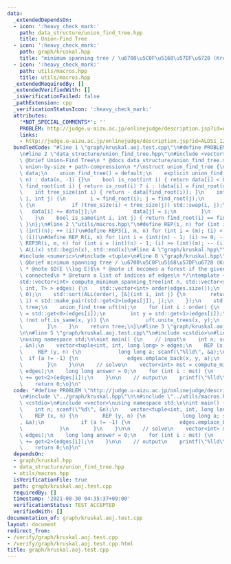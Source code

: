 ```yaml
---
data:
  _extendedDependsOn:
  - icon: ':heavy_check_mark:'
    path: data_structure/union_find_tree.hpp
    title: Union-Find Tree
  - icon: ':heavy_check_mark:'
    path: graph/kruskal.hpp
    title: "minimum spanning tree / \u6700\u5C0F\u5168\u57DF\u6728 (Kruskal's method)"
  - icon: ':heavy_check_mark:'
    path: utils/macros.hpp
    title: utils/macros.hpp
  _extendedRequiredBy: []
  _extendedVerifiedWith: []
  _isVerificationFailed: false
  _pathExtension: cpp
  _verificationStatusIcon: ':heavy_check_mark:'
  attributes:
    '*NOT_SPECIAL_COMMENTS*': ''
    PROBLEM: http://judge.u-aizu.ac.jp/onlinejudge/description.jsp?id=ALDS1_12_A
    links:
    - http://judge.u-aizu.ac.jp/onlinejudge/description.jsp?id=ALDS1_12_A
  bundledCode: "#line 1 \"graph/kruskal.aoj.test.cpp\"\n#define PROBLEM \"http://judge.u-aizu.ac.jp/onlinejudge/description.jsp?id=ALDS1_12_A\"\
    \n#line 2 \"data_structure/union_find_tree.hpp\"\n#include <vector>\n\n/**\n *\
    \ @brief Union-Find Tree\n * @docs data_structure/union_find_tree.md\n * @note\
    \ union-by-size + path-compression\n */\nstruct union_find_tree {\n    std::vector<int>\
    \ data;\n    union_find_tree() = default;\n    explicit union_find_tree(std::size_t\
    \ n) : data(n, -1) {}\n    bool is_root(int i) { return data[i] < 0; }\n    int\
    \ find_root(int i) { return is_root(i) ? i : (data[i] = find_root(data[i])); }\n\
    \    int tree_size(int i) { return - data[find_root(i)]; }\n    int unite_trees(int\
    \ i, int j) {\n        i = find_root(i); j = find_root(j);\n        if (i != j)\
    \ {\n            if (tree_size(i) < tree_size(j)) std::swap(i, j);\n         \
    \   data[i] += data[j];\n            data[j] = i;\n        }\n        return i;\n\
    \    }\n    bool is_same(int i, int j) { return find_root(i) == find_root(j);\
    \ }\n};\n#line 2 \"utils/macros.hpp\"\n#define REP(i, n) for (int i = 0; (i) <\
    \ (int)(n); ++ (i))\n#define REP3(i, m, n) for (int i = (m); (i) < (int)(n); ++\
    \ (i))\n#define REP_R(i, n) for (int i = (int)(n) - 1; (i) >= 0; -- (i))\n#define\
    \ REP3R(i, m, n) for (int i = (int)(n) - 1; (i) >= (int)(m); -- (i))\n#define\
    \ ALL(x) std::begin(x), std::end(x)\n#line 4 \"graph/kruskal.hpp\"\n#include <algorithm>\n\
    #include <numeric>\n#include <tuple>\n#line 8 \"graph/kruskal.hpp\"\n\n/**\n *\
    \ @brief minimum spanning tree / \u6700\u5C0F\u5168\u57DF\u6728 (Kruskal's method)\n\
    \ * @note $O(E \\log E)$\n * @note it becomes a forest if the given graph is not\
    \ connected\n * @return a list of indices of edges\n */\ntemplate <typename T>\n\
    std::vector<int> compute_minimum_spanning_tree(int n, std::vector<std::tuple<int,\
    \ int, T> > edges) {\n    std::vector<int> order(edges.size());\n    std::iota(ALL(order),\
    \ 0);\n    std::sort(ALL(order), [&](int i, int j) {\n        return std::make_pair(std::get<2>(edges[i]),\
    \ i) < std::make_pair(std::get<2>(edges[j]), j);\n    });\n    std::vector<int>\
    \ tree;\n    union_find_tree uft(n);\n    for (int i : order) {\n        int x\
    \ = std::get<0>(edges[i]);\n        int y = std::get<1>(edges[i]);\n        if\
    \ (not uft.is_same(x, y)) {\n            uft.unite_trees(x, y);\n            tree.push_back(i);\n\
    \        }\n    }\n    return tree;\n}\n#line 3 \"graph/kruskal.aoj.test.cpp\"\
    \n\n#line 5 \"graph/kruskal.aoj.test.cpp\"\n#include <cstdio>\n#line 7 \"graph/kruskal.aoj.test.cpp\"\
    \nusing namespace std;\n\nint main() {\n    // input\n    int n; scanf(\"%d\"\
    , &n);\n    vector<tuple<int, int, long long> > edges;\n    REP (x, n) {\n   \
    \     REP (y, n) {\n            long long a; scanf(\"%lld\", &a);\n          \
    \  if (a != -1) {\n                edges.emplace_back(x, y, a);\n            }\n\
    \        }\n    }\n\n    // solve\n    vector<int> mst = compute_minimum_spanning_tree(n,\
    \ edges);\n    long long answer = 0;\n    for (int i : mst) {\n        answer\
    \ += get<2>(edges[i]);\n    }\n\n    // output\n    printf(\"%lld\\n\", answer);\n\
    \    return 0;\n}\n"
  code: "#define PROBLEM \"http://judge.u-aizu.ac.jp/onlinejudge/description.jsp?id=ALDS1_12_A\"\
    \n#include \"../graph/kruskal.hpp\"\n\n#include \"../utils/macros.hpp\"\n#include\
    \ <cstdio>\n#include <vector>\nusing namespace std;\n\nint main() {\n    // input\n\
    \    int n; scanf(\"%d\", &n);\n    vector<tuple<int, int, long long> > edges;\n\
    \    REP (x, n) {\n        REP (y, n) {\n            long long a; scanf(\"%lld\"\
    , &a);\n            if (a != -1) {\n                edges.emplace_back(x, y, a);\n\
    \            }\n        }\n    }\n\n    // solve\n    vector<int> mst = compute_minimum_spanning_tree(n,\
    \ edges);\n    long long answer = 0;\n    for (int i : mst) {\n        answer\
    \ += get<2>(edges[i]);\n    }\n\n    // output\n    printf(\"%lld\\n\", answer);\n\
    \    return 0;\n}\n"
  dependsOn:
  - graph/kruskal.hpp
  - data_structure/union_find_tree.hpp
  - utils/macros.hpp
  isVerificationFile: true
  path: graph/kruskal.aoj.test.cpp
  requiredBy: []
  timestamp: '2021-08-30 04:35:37+09:00'
  verificationStatus: TEST_ACCEPTED
  verifiedWith: []
documentation_of: graph/kruskal.aoj.test.cpp
layout: document
redirect_from:
- /verify/graph/kruskal.aoj.test.cpp
- /verify/graph/kruskal.aoj.test.cpp.html
title: graph/kruskal.aoj.test.cpp
---
```

